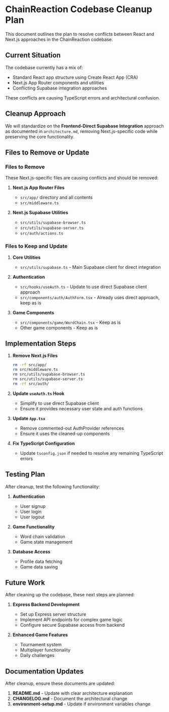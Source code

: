# ChainReaction Codebase Cleanup Plan

This document outlines the plan to resolve conflicts between React and Next.js approaches in the ChainReaction codebase.

## Current Situation

The codebase currently has a mix of:
- Standard React app structure using Create React App (CRA)
- Next.js App Router components and utilities
- Conflicting Supabase integration approaches

These conflicts are causing TypeScript errors and architectural confusion.

## Cleanup Approach

We will standardize on the **Frontend-Direct Supabase Integration** approach as documented in `architecture.md`, removing Next.js-specific code while preserving the core functionality.

## Files to Remove or Update

### Files to Remove

These Next.js-specific files are causing conflicts and should be removed:

1. **Next.js App Router Files**
   - `src/app/` directory and all contents
   - `src/middleware.ts`

2. **Next.js Supabase Utilities**
   - `src/utils/supabase-browser.ts`
   - `src/utils/supabase-server.ts`
   - `src/auth/actions.ts`

### Files to Keep and Update

1. **Core Utilities**
   - `src/utils/supabase.ts` - Main Supabase client for direct integration

2. **Authentication**
   - `src/hooks/useAuth.ts` - Update to use direct Supabase client approach
   - `src/components/auth/AuthForm.tsx` - Already uses direct approach, keep as is

3. **Game Components**
   - `src/components/game/WordChain.tsx` - Keep as is
   - Other game components - Keep as is

## Implementation Steps

1. **Remove Next.js Files**
   ```bash
   rm -rf src/app/
   rm src/middleware.ts
   rm src/utils/supabase-browser.ts
   rm src/utils/supabase-server.ts
   rm -rf src/auth/
   ```

2. **Update `useAuth.ts` Hook**
   - Simplify to use direct Supabase client
   - Ensure it provides necessary user state and auth functions

3. **Update `App.tsx`**
   - Remove commented-out AuthProvider references
   - Ensure it uses the cleaned-up components

4. **Fix TypeScript Configuration**
   - Update `tsconfig.json` if needed to resolve any remaining TypeScript errors

## Testing Plan

After cleanup, test the following functionality:

1. **Authentication**
   - User signup
   - User login
   - User logout

2. **Game Functionality**
   - Word chain validation
   - Game state management

3. **Database Access**
   - Profile data fetching
   - Game data saving

## Future Work

After cleaning up the codebase, these next steps are planned:

1. **Express Backend Development**
   - Set up Express server structure
   - Implement API endpoints for complex game logic
   - Configure secure Supabase access from backend

2. **Enhanced Game Features**
   - Tournament system
   - Multiplayer functionality
   - Daily challenges

## Documentation Updates

After cleanup, ensure these documents are updated:

1. **README.md** - Update with clear architecture explanation
2. **CHANGELOG.md** - Document the architectural change
3. **environment-setup.md** - Update if environment variables change 